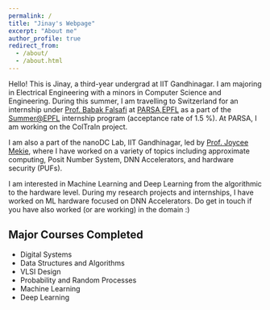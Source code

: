 ```yaml
---
permalink: /
title: "Jinay's Webpage"
excerpt: "About me"
author_profile: true
redirect_from: 
  - /about/
  - /about.html
---
```


Hello! This is Jinay, a third-year undergrad at IIT Gandhinagar. I am majoring in Electrical Engineering with a minors in Computer Science and Engineering. During this summer, I am travelling to Switzerland for an internship under [Prof. Babak Falsafi](https://people.epfl.ch/babak.falsafi?lang=en) at [PARSA,EPFL](https://parsa.epfl.ch/) as a part of the [Summer@EPFL](https://summer.epfl.ch/) internship program (acceptance rate of 1.5 %). At PARSA, I am working on the ColTraIn project.

I am also a part of the nanoDC Lab, IIT Gandhinagar, led by [Prof. Joycee Mekie](https://joycee.people.iitgn.ac.in/), where I have worked on a variety of topics including approximate computing, Posit Number System, DNN Accelerators, and hardware security (PUFs). 

I am interested in Machine Learning and Deep Learning from the algorithmic to the hardware level. During my research projects and internships, I have worked on ML hardware focused on DNN Accelerators. Do get in touch if you have also worked (or are working) in the domain :)

## Major Courses Completed

- Digital Systems
- Data Structures and Algorithms
- VLSI Design
- Probability and Random Processes
- Machine Learning
- Deep Learning
